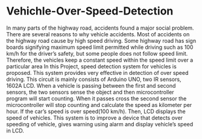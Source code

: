 # Vehichle-Over-Speed-Detection


In many parts of the highway road, accidents found a major social problem. There are
several reasons to why vehicle accidents. Most of accidents on the highway road cause by
high speed driving. Some highway road has sign boards signifying maximum speed limit
permitted while driving such as 100 km/h for the driver’s safety, but some people does not
follow speed limit. Therefore, the vehicles keep a constant speed within the speed limit over
a particular area
In this Project, speed detection system for vehicles is proposed. This system provides very
effective in detection of over speed driving. This circuit is mainly consists of Arduino UNO,
two IR sensors, 1602A LCD. When a vehicle is passing between the first and second sensors,
the two sensors sense the object and then microcontroller program will start counting.
When it passes cross the second sensor the microcontroller will stop counting and calculate
the speed as kilometer per hour. If the car’s speed is over speed(100 km/h). Then,
LCD displays the speed of vehicles. This system is to improve a device that detects over
speeding of vehicle, gives warning using alarm and display vehicle’s speed in LCD.

